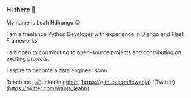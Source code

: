 ### Hi there 👋
My name is Leah Ndirangu :blush:

I am a freelance Python Developer with experience in Django and Flask Frameworks.

I am open to contributing to open-source projects and contributing on exciting projects.

I aspire to become a data engineer soon. 

Reach me:
![Linkedin](https://www.linkedin.com/in/leah-ndirangu/)
[github](https://img.shields.io/badge/GitHub-000000?style=for-the-badge&logo=GitHub&logoColor=white)
(https://github.com/lewanja)
!(Twitter)(https://twitter.com/wanja_leahh)


<!--
**Lewanja/LeWanja** is a ✨ _special_ ✨ repository because its `README.md` (this file) appears on your GitHub profile.

Here are some ideas to get you started:

- 🔭 I’m currently working on ...
- 🌱 I’m currently learning ...
- 👯 I’m looking to collaborate on ...
- 🤔 I’m looking for help with ...
- 💬 Ask me about ...
- 📫 How to reach me: ...
- 😄 Pronouns: ...
- ⚡ Fun fact: ...
-->
